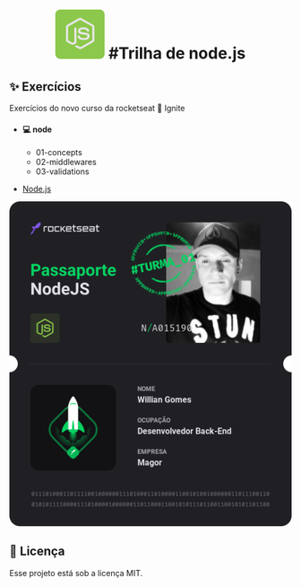 <h1 align="center">
  <img src=".github/file/1614596651728.svg" /> #Trilha de node.js
</h1>  

## ✨ Exercícios

Exercícios do novo curso da rocketseat  🚀  Ignite
- #### 💻  node
  - 01-concepts
  - 02-middlewares
  - 03-validations

- [Node.js](https://nodejs.org)

<p align="center">
  <img src=".github/file/Passaporte-node-js.png" />
</p>

## 📄 Licença

Esse projeto está sob a licença MIT.